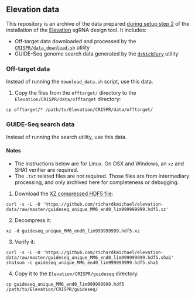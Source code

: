 ## Elevation data

This repository is an archive of the data prepared [during setup step 2](https://github.com/microsoft/Elevation#download-and-process-data-dependencies)
of the installation of the [Elevation](https://github.com/microsoft/Elevation) sgRNA design tool.  It includes:

 * Off-target data downloaded and processed by the [`CRISPR/data_download.sh`](https://github.com/microsoft/Elevation/CRISPR/data_download.sh) utility
 * GUIDE-Seq genome search data generated by the [`dsNickFury`](https://github.com/michael-weinstein/dsNickFury3PlusOrchid) utility

### Off-target data

Instead of running the `download_data.sh` script, use this data.

1. Copy the files from the `offtarget/` directory to the `Elevation/CRISPR/data/offtarget` directory:

```
cp offtarget/* /path/to/Elevation/CRISPR/data/offtarget/
```

### GUIDE-Seq search data

Instead of running the search utility, use this data.

#### Notes

 * The instructions below are for Linux. On OSX and Windows, an `xz` and SHA1 verifier are required.
 * The `.txt` related files are not required. Those files are from intermediary processing, and only archived here for completeness or debugging.

1. Download the [XZ compressed HDF5 file](/guideseq_unique_MM6_end0_lim999999999.hdf5.xz):

```
curl -s -L -O 'https://github.com/richardkmichael/elevation-data/raw/master/guideseq_unique_MM6_end0_lim999999999.hdf5.xz'
```

2. Decompress it:

```
xz -d guideseq_unique_MM6_end0_lim999999999.hdf5.xz
```

3. Verify it:

```
curl -s -L -O 'https://github.com/richardkmichael/elevation-data/raw/master/guideseq_unique_MM6_end0_lim999999999.hdf5.sha1'
sha1sum -c guideseq_unique_MM6_end0_lim999999999.hdf5.sha1
```

4. Copy it to the `Elevation/CRISPR/guideseq` directory.

```
cp guideseq_unique_MM6_end0_lim999999999.hdf5 /path/to/Elevation/CRISPR/guideseq/
```
